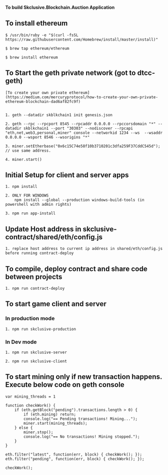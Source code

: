 **To build Skclusive.Blockchain.Auction Application**

## To install ethereum

    $ /usr/bin/ruby -e "$(curl -fsSL https://raw.githubusercontent.com/Homebrew/install/master/install)"

    $ brew tap ethereum/ethereum

    $ brew install ethereum

## To Start the geth private network (got to dtcc-geth)

    [To create your own private ethereum](https://medium.com/mercuryprotocol/how-to-create-your-own-private-ethereum-blockchain-dad6af82fc9f)


    1. geth --datadir skblkchain1 init genesis.json

    2. geth --rpc --rpcport 8545 --rpcaddr 0.0.0.0 --rpccorsdomain "*" --datadir skblkchain1 --port "30303" --nodiscover --rpcapi "eth,net,web3,personal,miner" console --networkid 1234 --ws  --wsaddr 0.0.0.0 --wsport 8546 --wsorigins "*"

    3. miner.setEtherbase("0x6c15C74e58f10b3710201c3dfa259F37CddC545d"); // use same address.

    4. miner.start()

## Initial Setup for client and server apps

    1. npm install

    2. ONLY FOR WINDOWS
        npm install --global --production windows-build-tools (in powershell with admin rights)

    3. npm run app-install

## Update Host address in skclusive-contract/shared/eth/config.js

    1. replace host address to current ip address in shared/eth/config.js before running contract-deploy

## To compile, deploy contract and share code between projects

    1. npm run contract-deploy

## To start game client and server 

### In production mode

    1. npm run skclusive-production

### In Dev mode

    1. npm run skclusive-server

    2. npm run skclusive-client

## To start mining only if new transaction happens. Execute below code on geth console

    var mining_threads = 1

    function checkWork() {
        if (eth.getBlock("pending").transactions.length > 0) {
            if (eth.mining) return;
            console.log("== Pending transactions! Mining...");
            miner.start(mining_threads);
        } else {
            miner.stop();
            console.log("== No transactions! Mining stopped.");
        }
    }

    eth.filter("latest", function(err, block) { checkWork(); });
    eth.filter("pending", function(err, block) { checkWork(); });

    checkWork();